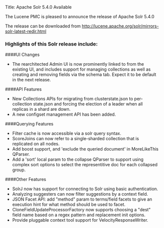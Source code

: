 Title: Apache Solr 5.4.0 Available

The Lucene PMC is pleased to announce the release of Apache Solr 5.4.0

The release can be downloaded from <http://lucene.apache.org/solr/mirrors-solr-latest-redir.html>

### Highlights of this Solr release include:
####UI Changes
* The rearchitected Admin UI is now prominently linked to from the existing UI, and includes support for managing collections as well as creating and removing fields via the schema tab. Expect it to be default in the next release.

####API Features
* New Collections APIs for migrating from clusterstate.json to per-collection state.json and forcing the election of a leader when all replicas in a shard are down.
* A new configset management API has been added.

####Querying Features
* Filter cache is now accessible via a solr query syntax.
* ScoreJoins can now refer to a single-sharded collection that is replicated on all nodes.
* Add boost support, and 'exclude the queried document' in MoreLikeThis QParser.
* Add a 'sort' local param to the collapse QParser to support using complex sort options to select the representitive doc for each collapsed group.

####Other Features
* SolrJ now has support for connecting to Solr using basic authentication.
* Analyzing suggesters can now filter suggestions by a context field.
* JSON Facet API: add "method" param to terms/field facets to give an execution hint for what method should be used to facet.
* CloneFieldUpdateProcessorFactory now supports choosing a "dest" field name based on a regex pattern and replacement init options.
* Provide pluggable context tool support for VelocityResponseWriter.

